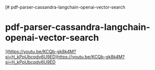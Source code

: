 [# pdf-parser-cassandra-langchain-openai-vector-search
# pdf-parser-cassandra-langchain-openai-vector-search
](https://youtu.be/KCQb-gk8k4M?si=H_kPpUbcpdv6U9ED)https://youtu.be/KCQb-gk8k4M?si=H_kPpUbcpdv6U9ED
